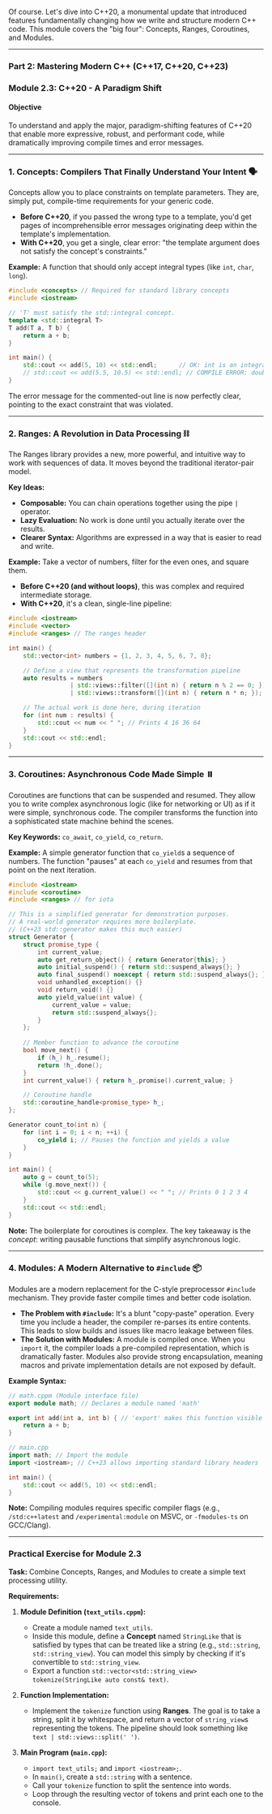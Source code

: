 Of course. Let's dive into C++20, a monumental update that introduced features fundamentally changing how we write and structure modern C++ code. This module covers the "big four": Concepts, Ranges, Coroutines, and Modules.

-----

### **Part 2: Mastering Modern C++ (C++17, C++20, C++23)**

### **Module 2.3: C++20 - A Paradigm Shift**

#### **Objective**

To understand and apply the major, paradigm-shifting features of C++20 that enable more expressive, robust, and performant code, while dramatically improving compile times and error messages.

-----

### **1. Concepts: Compilers That Finally Understand Your Intent** 🗣️

Concepts allow you to place constraints on template parameters. They are, simply put, compile-time requirements for your generic code.

  * **Before C++20**, if you passed the wrong type to a template, you'd get pages of incomprehensible error messages originating deep within the template's implementation.
  * **With C++20**, you get a single, clear error: "the template argument does not satisfy the concept's constraints."

**Example:** A function that should only accept integral types (like `int`, `char`, `long`).

```cpp
#include <concepts> // Required for standard library concepts
#include <iostream>

// 'T' must satisfy the std::integral concept.
template <std::integral T>
T add(T a, T b) {
    return a + b;
}

int main() {
    std::cout << add(5, 10) << std::endl;      // OK: int is an integral type
    // std::cout << add(5.5, 10.5) << std::endl; // COMPILE ERROR: double does not satisfy std::integral
}
```

The error message for the commented-out line is now perfectly clear, pointing to the exact constraint that was violated.

-----

### **2. Ranges: A Revolution in Data Processing** ⛓️

The Ranges library provides a new, more powerful, and intuitive way to work with sequences of data. It moves beyond the traditional iterator-pair model.

**Key Ideas:**

  * **Composable:** You can chain operations together using the pipe `|` operator.
  * **Lazy Evaluation:** No work is done until you actually iterate over the results.
  * **Clearer Syntax:** Algorithms are expressed in a way that is easier to read and write.

**Example:** Take a vector of numbers, filter for the even ones, and square them.

  * **Before C++20 (and without loops)**, this was complex and required intermediate storage.
  * **With C++20**, it's a clean, single-line pipeline:

<!-- end list -->

```cpp
#include <iostream>
#include <vector>
#include <ranges> // The ranges header

int main() {
    std::vector<int> numbers = {1, 2, 3, 4, 5, 6, 7, 8};

    // Define a view that represents the transformation pipeline
    auto results = numbers
                 | std::views::filter([](int n) { return n % 2 == 0; }) // Keep only even numbers
                 | std::views::transform([](int n) { return n * n; });   // Square them

    // The actual work is done here, during iteration
    for (int num : results) {
        std::cout << num << " "; // Prints 4 16 36 64
    }
    std::cout << std::endl;
}
```

-----

### **3. Coroutines: Asynchronous Code Made Simple** ⏸️

Coroutines are functions that can be suspended and resumed. They allow you to write complex asynchronous logic (like for networking or UI) as if it were simple, synchronous code. The compiler transforms the function into a sophisticated state machine behind the scenes.

**Key Keywords:** `co_await`, `co_yield`, `co_return`.

**Example:** A simple generator function that `co_yield`s a sequence of numbers. The function "pauses" at each `co_yield` and resumes from that point on the next iteration.

```cpp
#include <iostream>
#include <coroutine>
#include <ranges> // for iota

// This is a simplified generator for demonstration purposes.
// A real-world generator requires more boilerplate.
// (C++23 std::generator makes this much easier)
struct Generator {
    struct promise_type {
        int current_value;
        auto get_return_object() { return Generator{this}; }
        auto initial_suspend() { return std::suspend_always{}; }
        auto final_suspend() noexcept { return std::suspend_always{}; }
        void unhandled_exception() {}
        void return_void() {}
        auto yield_value(int value) {
            current_value = value;
            return std::suspend_always{};
        }
    };
    
    // Member function to advance the coroutine
    bool move_next() {
        if (h_) h_.resume();
        return !h_.done();
    }
    int current_value() { return h_.promise().current_value; }

    // Coroutine handle
    std::coroutine_handle<promise_type> h_;
};

Generator count_to(int n) {
    for (int i = 0; i < n; ++i) {
        co_yield i; // Pauses the function and yields a value
    }
}

int main() {
    auto g = count_to(5);
    while (g.move_next()) {
        std::cout << g.current_value() << " "; // Prints 0 1 2 3 4
    }
    std::cout << std::endl;
}
```

**Note:** The boilerplate for coroutines is complex. The key takeaway is the *concept*: writing pausable functions that simplify asynchronous logic.

-----

### **4. Modules: A Modern Alternative to `#include`** 📦

Modules are a modern replacement for the C-style preprocessor `#include` mechanism. They provide faster compile times and better code isolation.

  * **The Problem with `#include`:** It's a blunt "copy-paste" operation. Every time you include a header, the compiler re-parses its entire contents. This leads to slow builds and issues like macro leakage between files.
  * **The Solution with Modules:** A module is compiled once. When you `import` it, the compiler loads a pre-compiled representation, which is dramatically faster. Modules also provide strong encapsulation, meaning macros and private implementation details are not exposed by default.

**Example Syntax:**

```cpp
// math.cppm (Module interface file)
export module math; // Declares a module named 'math'

export int add(int a, int b) { // 'export' makes this function visible to importers
    return a + b;
}
```

```cpp
// main.cpp
import math; // Import the module
import <iostream>; // C++23 allows importing standard library headers

int main() {
    std::cout << add(5, 10) << std::endl;
}
```

**Note:** Compiling modules requires specific compiler flags (e.g., `/std:c++latest` and `/experimental:module` on MSVC, or `-fmodules-ts` on GCC/Clang).

-----

### **Practical Exercise for Module 2.3**

**Task:** Combine Concepts, Ranges, and Modules to create a simple text processing utility.

**Requirements:**

1.  **Module Definition (`text_utils.cppm`):**

      * Create a module named `text_utils`.
      * Inside this module, define a **Concept** named `StringLike` that is satisfied by types that can be treated like a string (e.g., `std::string`, `std::string_view`). You can model this simply by checking if it's convertible to `std::string_view`.
      * Export a function `std::vector<std::string_view> tokenize(StringLike auto const& text)`.

2.  **Function Implementation:**

      * Implement the `tokenize` function using **Ranges**. The goal is to take a string, split it by whitespace, and return a vector of `string_view`s representing the tokens. The pipeline should look something like `text | std::views::split(' ')`.

3.  **Main Program (`main.cpp`):**

      * `import text_utils;` and `import <iostream>;`.
      * In `main()`, create a `std::string` with a sentence.
      * Call your `tokenize` function to split the sentence into words.
      * Loop through the resulting vector of tokens and print each one to the console.
